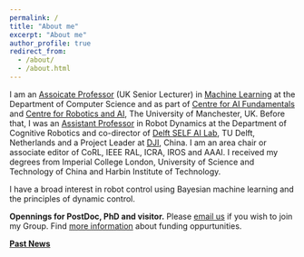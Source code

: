 ```yaml
---
permalink: /
title: "About me"
excerpt: "About me"
author_profile: true
redirect_from: 
  - /about/
  - /about.html
---
```


I am an [Assoicate Professor](https://www.research.manchester.ac.uk/portal/en/researchers/wei-pan(7543834f-4e4d-4596-9038-11ce2d879f9e).html) (UK Senior Lecturer) in [Machine Learning](https://www.idsai.manchester.ac.uk/research/centre-for-ai-fundamentals/) at the Department of Computer Science and as part of [Centre for AI Fundamentals](https://www.idsai.manchester.ac.uk/research/centre-for-ai-fundamentals/) and [Centre for Robotics and AI](https://www.robotics.manchester.ac.uk/), The University of Manchester, UK.  Before that, I was an [Assistant Professor](https://www.tudelft.nl/en/staff/wei.pan/) in Robot Dynamics at the Department of Cognitive Robotics and co-director of [Delft SELF AI Lab](https://www.tudelft.nl/ai/self-lab?languageSelect=UK&searchCriteria[0][key]=keywords&searchCriteria[0][values][]=SELFLab&searchCriteria[1][key]=Resultsperpage&searchCriteria[1][values][]=50), TU Delft, Netherlands and a Project Leader at [DJI](http://www.dji.com), China. I am an area chair or associate editor of CoRL, IEEE RAL, ICRA, IROS and AAAI. I received my degrees from Imperial College London, University of Science and Technology of China and Harbin Institute of Technology. 

I have a broad interest in robot control using Bayesian machine learning and the principles of dynamic control.

**Opennings for PostDoc, PhD and visitor.** Please [email us](wei.pan@manchester.ac.uk) if you wish to join my Group. Find [more information](https://panweihit.github.io/openning/) about funding oppurtunities. 


**[Past News](https://panweihit.github.io/news)**



